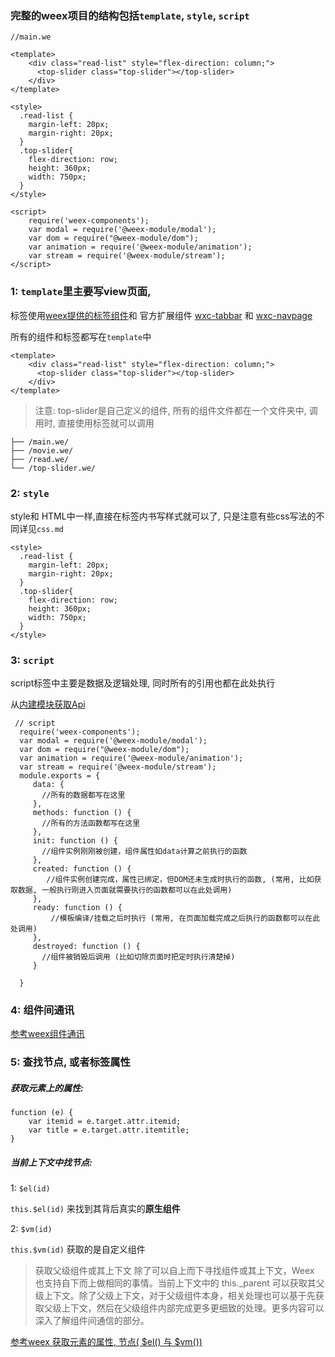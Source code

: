### 完整的weex项目的结构包括`template`, `style`, `script`
```
//main.we

<template>
    <div class="read-list" style="flex-direction: column;">
      <top-slider class="top-slider"></top-slider>
    </div>
</template>

<style>
  .read-list {
    margin-left: 20px;
    margin-right: 20px;
  }
  .top-slider{
    flex-direction: row;
    height: 360px;
    width: 750px;
  }
</style>

<script>
    require('weex-components');
    var modal = require('@weex-module/modal');
    var dom = require("@weex-module/dom");
    var animation = require('@weex-module/animation');
    var stream = require('@weex-module/stream');
</script>
```
### 1: `template`里主要写view页面,

标签使用[weex提供的标签组件](https://weex-project.io/cn/references/components/index.html)和 官方扩展组件 [wxc-tabbar](https://weex-project.io/cn/v-0.10/references/wxc/index.html) 和 [wxc-navpage](https://weex-project.io/cn/v-0.10/references/wxc/wxc-navpage.html)

所有的组件和标签都写在`template`中

```
<template>
    <div class="read-list" style="flex-direction: column;">
      <top-slider class="top-slider"></top-slider>
    </div>
</template>
```  
>注意: top-slider是自己定义的组件, 所有的组件文件都在一个文件夹中, 调用时, 直接使用标签就可以调用

```
├── /main.we/                    
├── /movie.we/                    
├── /read.we/                    
└── /top-slider.we/                  
```

### 2: `style`

style和 HTML中一样,直接在标签内书写样式就可以了, 只是注意有些css写法的不同详见`css.md`

```
<style>
  .read-list {
    margin-left: 20px;
    margin-right: 20px;
  }
  .top-slider{
    flex-direction: row;
    height: 360px;
    width: 750px;
  }
</style>
```
### 3: `script`

script标签中主要是数据及逻辑处理, 同时所有的引用也都在此处执行

从[内建模块获取Api](https://weex-project.io/cn/v-0.10/references/modules/index.html)

```
 // script
  require('weex-components');
  var modal = require('@weex-module/modal');
  var dom = require("@weex-module/dom");
  var animation = require('@weex-module/animation');
  var stream = require('@weex-module/stream');
  module.exports = {
     data: {
       //所有的数据都写在这里
     },
     methods: function () {
       //所有的方法函数都写在这里
     },
     init: function () {
       //组件实例刚刚被创建，组件属性如data计算之前执行的函数
     },
     created: function () {
        //组件实例创建完成，属性已绑定，但DOM还未生成时执行的函数, (常用, 比如获取数据, 一般执行刚进入页面就需要执行的函数都可以在此处调用)
     },
     ready: function () {
         //模板编译/挂载之后时执行 (常用, 在页面加载完成之后执行的函数都可以在此处调用)
     },
     destroyed: function () {
       //组件被销毁后调用 (比如切除页面时把定时执行清楚掉)
     }

  }

```
### 4: 组件间通讯
[参考weex组件通讯](http://www.jianshu.com/p/3f61b0a1a530)

### 5: 查找节点, 或者标签属性

##### 获取元素上的属性:
```
function (e) {
    var itemid = e.target.attr.itemid;
    var title = e.target.attr.itemtitle;
}
```

##### 当前上下文中找节点:

1: `$el(id)`

`this.$el(id)` 来找到其背后真实的**原生组件**

2: `$vm(id)`

`this.$vm(id)` 获取的是自定义组件

> 获取父级组件或其上下文
除了可以自上而下寻找组件或其上下文，Weex 也支持自下而上做相同的事情。当前上下文中的 this._parent 可以获取其父级上下文。除了父级上下文，对于父级组件本身，相关处理也可以基于先获取父级上下文，然后在父级组件内部完成更多更细致的处理。更多内容可以深入了解组件间通信的部分。

[参考weex 获取元素的属性, 节点( $el() 与 $vm())](http://www.jianshu.com/p/f496b7a657f6)
